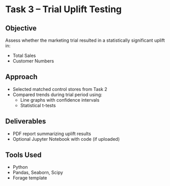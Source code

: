 # Task 3 – Trial Uplift Testing

## Objective
Assess whether the marketing trial resulted in a statistically significant uplift in:
- Total Sales
- Customer Numbers

## Approach
- Selected matched control stores from Task 2
- Compared trends during trial period using:
  - Line graphs with confidence intervals
  - Statistical t-tests

## Deliverables
- PDF report summarizing uplift results
- Optional Jupyter Notebook with code (if uploaded)

## Tools Used
- Python
- Pandas, Seaborn, Scipy
- Forage template
